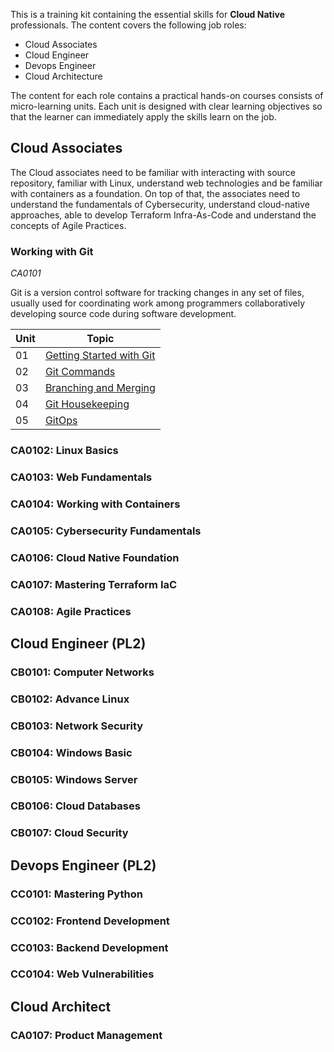 
This is a training kit containing the essential skills for **Cloud Native** professionals. The content covers the following job roles:
- Cloud Associates
- Cloud Engineer
- Devops Engineer
- Cloud Architecture

The content for each role contains a practical hands-on courses consists of micro-learning units. Each unit is designed with clear learning objectives so that the learner can immediately apply the skills learn on the job.

## Cloud Associates
The Cloud associates need to be familiar with interacting with source repository, familiar with Linux, understand web technologies and be familiar with containers as a foundation. On top of that, the associates need to understand the fundamentals of Cybersecurity, understand cloud-native approaches, able to develop Terraform Infra-As-Code and understand the concepts of Agile Practices.

### Working with Git
*CA0101*

Git is a version control software for tracking changes in any set of files, usually used for coordinating work among programmers collaboratively developing source code during software development. 

|Unit|Topic|
|----|-----|
|01|[Getting Started with Git](https://cloudape.github.io/CA0101/U01)|
|02|[Git Commands](/CA0101/U01)|
|03|[Branching and Merging](https://cloudape.github.io/CA0101/U03)|
|04|[Git Housekeeping](https://cloudape.github.io/CA0101/U04)|
|05|[GitOps](https://cloudape.github.io/CA0101/U05)|


### CA0102: Linux Basics

### CA0103: Web Fundamentals

### CA0104: Working with Containers

### CA0105: Cybersecurity Fundamentals

### CA0106: Cloud Native Foundation

### CA0107: Mastering Terraform IaC

### CA0108: Agile Practices


## Cloud Engineer (PL2)

### CB0101: Computer Networks

### CB0102: Advance Linux

### CB0103: Network Security

### CB0104: Windows Basic 

### CB0105: Windows Server

### CB0106: Cloud Databases

### CB0107: Cloud Security


## Devops Engineer (PL2)


### CC0101: Mastering Python

### CC0102: Frontend Development

### CC0103: Backend Development

### CC0104: Web Vulnerabilities


## Cloud Architect

### CA0107: Product Management 